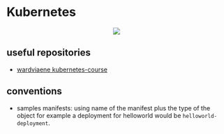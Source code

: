 # Kubernetes

<p align="center">
  <img src="https://user-images.githubusercontent.com/51189292/186472869-b130831b-9ab2-4c91-92dc-92ffd60b66ba.png">
</p>

## useful repositories

- [wardviaene kubernetes-course](https://github.com/wardviaene/kubernetes-course)

## conventions

- samples manifests: using name of the manifest plus the type of the object for example a deployment for helloworld would be `helloworld-deployment`.

